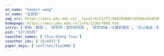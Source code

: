 ```yaml
---
en_name: "hanpin wang"
cn_name: "王捍贫"
img_src: https://eecs.pku.edu.cn/__local/8/C3/F7/968791B6F15939A1694F8F6BE9D_6971D33A_8B15.jpg
homepage: https://eecs.pku.edu.cn/info/1338/7098.htm
intro: ['职称：教授', '研究所：软件研究所', '研究领域：计算机理论', '办公电话：86-10-6275 5818', '电子邮件：whpxhy@pku.edu.cn', '个人主页：']
pid: "127/0505"
coauthor_names: ['Chia-Sheng Tsai']
coauthor_ids: ['15/4933']
paper_keys: ['conf/smc/TsaiW06']
---
```

